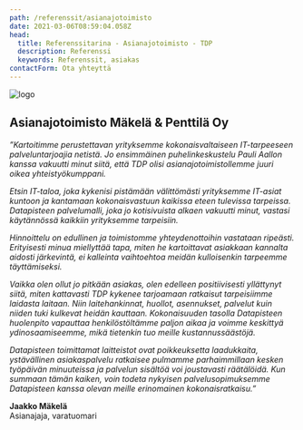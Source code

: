 ```yaml
---
path: /referenssit/asianajotoimisto
date: 2021-03-06T08:59:04.058Z
head:
  title: Referenssitarina - Asianajotoimisto - TDP
  description: Referenssi
  keywords: Referenssit, asiakas
contactForm: Ota yhteyttä
---
```


<HeroBlock bgColor="lightest" imageAlign="right">

<div className="HeroBlockImage">

![logo](/assets/asianajotoimisto-mp.png)

</div>

<div className="HeroBlockContent">

## Asianajotoimisto Mäkelä & Penttilä Oy

*”Kartoitimme perustettavan yrityksemme kokonaisvaltaiseen IT-tarpeeseen palveluntarjoajia netistä. Jo ensimmäinen puhelinkeskustelu Pauli Aallon kanssa vakuutti minut siitä, että TDP olisi asianajotoimistollemme juuri oikea yhteistyökumppani.*

*Etsin IT-taloa, joka kykenisi pistämään välittömästi yrityksemme IT-asiat kuntoon ja kantamaan kokonaisvastuun kaikissa eteen tulevissa tarpeissa. Datapisteen palvelumalli, joka jo kotisivuista alkaen vakuutti minut, vastasi käytännössä kaikkiin yrityksemme tarpeisiin.*

*Hinnoittelu on edullinen ja toimistomme yhteydenottoihin vastataan ripeästi. Erityisesti minua miellyttää tapa, miten he kartoittavat asiakkaan kannalta aidosti järkevintä, ei kalleinta vaihtoehtoa meidän kulloisenkin tarpeemme täyttämiseksi.*

*Vaikka olen ollut jo pitkään asiakas, olen edelleen positiivisesti yllättynyt siitä, miten kattavasti TDP kykenee tarjoamaan ratkaisut tarpeisiimme laidasta laitaan. Niin laitehankinnat, huollot, asennukset, palvelut kuin niiden tuki kulkevat heidän kauttaan. Kokonaisuuden tasolla Datapisteen huolenpito vapauttaa henkilöstöltämme paljon aikaa ja voimme keskittyä ydinosaamiseemme, mikä tietenkin tuo meille kustannussäästöjä.*

*Datapisteen toimittamat laitteistot ovat poikkeuksetta laadukkaita, ystävällinen asiakaspalvelu ratkaisee pulmamme parhaimmillaan kesken työpäivän minuuteissa ja palvelun sisältöä voi joustavasti räätälöidä. Kun summaan tämän kaiken, voin todeta nykyisen palvelusopimuksemme Datapisteen kanssa olevan meille erinomainen kokonaisratkaisu.”*

**Jaakko Mäkelä**<br>
Asianajaja, varatuomari

</div>

</HeroBlock>